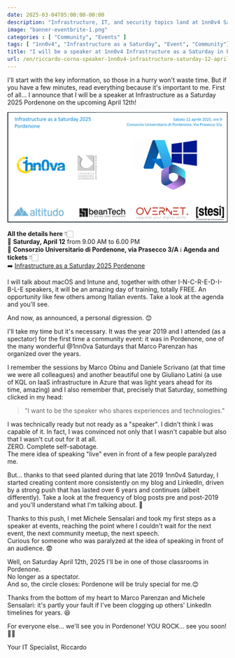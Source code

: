 ```yaml
---
date: 2025-03-04T05:00:00-00:00
description: "Infrastructure, IT, and security topics land at 1nn0v4 Saturday in Pordenone with a dedicated day on April 12, 2025."
image: "banner-eventbrite-1.png"
categories : [ "Community", "Events" ]
tags: [ "1nn0v4", "Infrastructure as a Saturday", "Event", "Community"]
title: "I will be a speaker at 1nn0v4 Infrastructure as a Saturday in Pordenone, on April 12, 2025"
url: /en/riccardo-corna-speaker-1nn0v4-infrastructure-saturday-12-aprile-2025-pordenone
---
```

I'll start with the key information, so those in a hurry won't waste time. But if you have a few minutes, read everything because it's important to me.
First of all... I announce that I will be a speaker at Infrastructure as a Saturday 2025 Pordenone on the upcoming April 12th!

[![Locandina Infrastructure as a Saturday Pordenone 2025](banner-eventbrite-1.png)](https://iaasat2025pn.1nn0va.it/)

**All the details here** 👇🏻  
📅 **Saturday, April 12** from 9.00 AM to 6.00 PM  
📍 **Consorzio Universitario di Pordenone, via Prasecco 3/A** 
ℹ️ **Agenda and tickets** 👇🏻  
➡️ [Infrastructure as a Saturday 2025 Pordenone](https://iaasat2025pn.1nn0va.it/)

I will talk about macOS and Intune and, together with other I-N-C-R-E-D-I-B-L-E speakers, it will be an amazing day of training, totally FREE. An opportunity like few others among Italian events. Take a look at the agenda and you'll see.

And now, as announced, a personal digression. 😊

I'll take my time but it's necessary. It was the year 2019 and I attended (as a spectator) for the first time a community event: it was in Pordenone, one of the many wonderful @1nn0va Saturdays that Marco Parenzan has organized over the years.

I remember the sessions by Marco Obinu and Daniele Scrivano (at that time we were all colleagues) and another beautiful one by Giuliano Latini (a use of KQL on IaaS infrastructure in Azure that was light years ahead for its time, amazing) and I also remember that, precisely that Saturday, something clicked in my head:

> "I want to be the speaker who shares experiences and technologies."

I was technically ready but not ready as a "speaker". I didn't think I was capable of it. In fact, I was convinced not only that I wasn't capable but also that I wasn't cut out for it at all.  
ZERO. Complete self-sabotage.  
The mere idea of speaking "live" even in front of a few people paralyzed me.

But... thanks to that seed planted during that late 2019 1nn0v4 Saturday, I started creating content more consistently on my blog and LinkedIn, driven by a strong push that has lasted over 6 years and continues (albeit differently). Take a look at the frequency of blog posts pre and post-2019 and you'll understand what I'm talking about. 🤣

Thanks to this push, I met Michele Sensalari and took my first steps as a speaker at events, reaching the point where I couldn't wait for the next event, the next community meetup, the next speech.  
Curious for someone who was paralyzed at the idea of speaking in front of an audience. 😨

Well, on Saturday April 12th, 2025 I'll be in one of those classrooms in Pordenone.  
No longer as a spectator.  
And so, the circle closes: Pordenone will be truly special for me.😊

Thanks from the bottom of my heart to Marco Parenzan and Michele Sensalari: it's partly your fault if I've been clogging up others' LinkedIn timelines for years. 😆

For everyone else... we'll see you in Pordenone! YOU ROCK... see you soon! 👍🏻

Your IT Specialist,
Riccardo